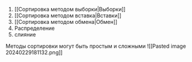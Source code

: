 1. [[Сортировка методом выборки|Выборки]]
2. [[Сортировка методом вставка|Вставки]]
3. [[Сортировка методом обмена|Обмен]]
4. Распределение
5. слияние


Методы сортировки могут быть простым и сложными
![[Pasted image 20240229181132.png]]


